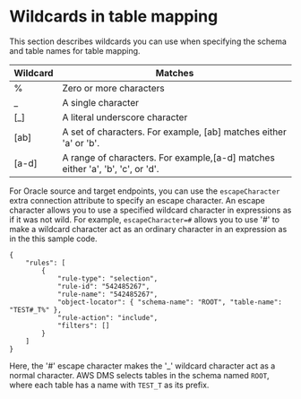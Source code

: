 # Wildcards in table mapping<a name="CHAP_Tasks.CustomizingTasks.TableMapping.SelectionTransformation.Wildcards"></a>

This section describes wildcards you can use when specifying the schema and table names for table mapping\.


| Wildcard | Matches | 
| --- |--- |
| % | Zero or more characters | 
| \_ | A single character | 
| \[\_\] | A literal underscore character | 
| \[ab\] | A set of characters\. For example, \[ab\] matches either 'a' or 'b'\. | 
| \[a\-d\] | A range of characters\. For example,\[a\-d\] matches either 'a', 'b', 'c', or 'd'\. | 

For Oracle source and target endpoints, you can use the `escapeCharacter` extra connection attribute to specify an escape character\. An escape character allows you to use a specified wildcard character in expressions as if it was not wild\. For example, `escapeCharacter=#` allows you to use '\#' to make a wildcard character act as an ordinary character in an expression as in the this sample code\.

```
{
    "rules": [
        {
            "rule-type": "selection",
            "rule-id": "542485267",
            "rule-name": "542485267",
            "object-locator": { "schema-name": "ROOT", "table-name": "TEST#_T%" },
            "rule-action": "include",
            "filters": []
        }
    ]
}
```

Here, the '\#' escape character makes the '\_' wildcard character act as a normal character\. AWS DMS selects tables in the schema named `ROOT`, where each table has a name with `TEST_T` as its prefix\.